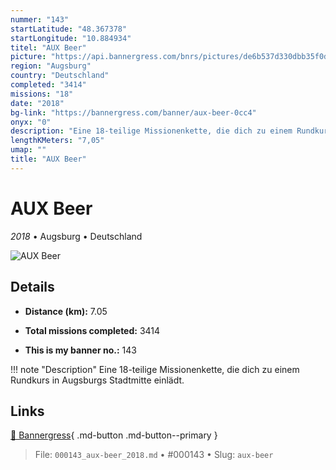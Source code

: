 ```yaml
---
nummer: "143"
startLatitude: "48.367378"
startLongitude: "10.884934"
titel: "AUX Beer"
picture: "https://api.bannergress.com/bnrs/pictures/de6b537d330dbb35f0d2babbe5a7477b"
region: "Augsburg"
country: "Deutschland"
completed: "3414"
missions: "18"
date: "2018"
bg-link: "https://bannergress.com/banner/aux-beer-0cc4"
onyx: "0"
description: "Eine 18-teilige Missionenkette, die dich zu einem Rundkurs in Augsburgs Stadtmitte einlädt."
lengthKMeters: "7,05"
umap: ""
title: "AUX Beer"
---
```

# AUX Beer

*2018* • Augsburg • Deutschland

![AUX Beer](https://api.bannergress.com/bnrs/pictures/de6b537d330dbb35f0d2babbe5a7477b)

## Details
- **Distance (km):** 7.05

- **Total missions completed:** 3414
- **This is my banner no.:** 143


!!! note "Description"
    Eine 18-teilige Missionenkette, die dich zu einem Rundkurs in Augsburgs Stadtmitte einlädt.



## Links
[🔗 Bannergress](https://bannergress.com/banner/aux-beer-0cc4){ .md-button .md-button--primary }



> File: `000143_aux-beer_2018.md` • #000143 • Slug: `aux-beer`
